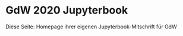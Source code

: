 GdW 2020 Jupyterbook
====================

Diese Seite: Homepage ihrer eigenen Jupyterbook-Mitschrift für GdW

